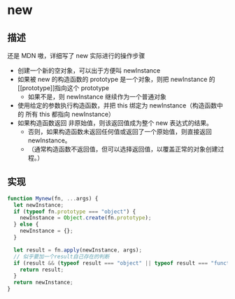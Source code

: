 # new

## 描述

还是 MDN 嗷，详细写了 new 实际进行的操作步骤

- 创建一个新的空对象，可以出于方便叫 newInstance
- 如果被 new 的构造函数的 prototype 是一个对象，则把 newInstance 的[[prototype]]指向这个 prototype
  - 如果不是，则 newInstance 继续作为一个普通对象
- 使用给定的参数执行构造函数，并把 this 绑定为 newInstance（构造函数中的 所有 this 都指向 newInstance）
- 如果构造函数返回 非原始值，则该返回值成为整个 new 表达式的结果。
  - 否则，如果构造函数未返回任何值或返回了一个原始值，则直接返回 newInstance。
  - （通常构造函数不返回值，但可以选择返回值，以覆盖正常的对象创建过程。）

## 实现

```js
function Mynew(fn, ...args) {
  let newInstance;
  if (typeof fn.prototype === "object") {
    newInstance = Object.create(fn.prototype);
  } else {
    newInstance = {};
  }

  let result = fn.apply(newInstance, args);
  // 似乎要加一个result自己存在的判断
  if (result && (typeof result === "object" || typeof result === "function")) {
    return result;
  }
  return newInstance;
}
```
